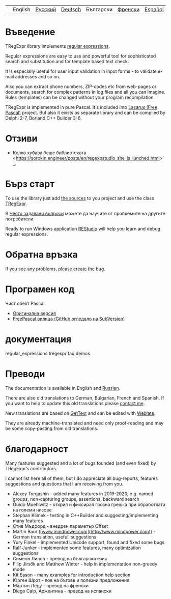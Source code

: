 |     |         |                                                                |                                                                |           |                                                                |                                                                |
|-----|---------|----------------------------------------------------------------|----------------------------------------------------------------|-----------|----------------------------------------------------------------|----------------------------------------------------------------|
|     | English | [Русский](https://regex.sorokin.engineer/ru/) | [Deutsch](https://regex.sorokin.engineer/de/) | Български | [Френски](https://regex.sorokin.engineer/fr/) | [Español](https://regex.sorokin.engineer/es/) |

# Въведение

TRegExpr library implements [regular
expressions](regular_expressions.html).

Regular expressions are easy to use and powerful tool for sophisticated
search and substitution and for template based text check.

It is especially useful for user input validation in input forms - to
validate e-mail addresses and so on.

Also you can extract phone numbers, ZIP-codes etc from web-pages or
documents, search for complex patterns in log files and all you can
imagine. Rules (templates) can be changed without your program
recompilation.

TRegExpr is implemented in pure Pascal. It's included into [Lazarus
(Free Pascal)](http://wiki.freepascal.org/Regexpr) project. But also it
exists as separate library and can be compiled by Delphi 2-7, Borland
C++ Builder 3-6.

# Отзиви

- Колко хубава беше библиотеката
  \<<https://sorokin.engineer/posts/en/regexpstudio_site_is_lunched.html>\>\`\_.

# Бърз старт

To use the library just add [the
sources](https://github.com/andgineer/TRegExpr/blob/master/src/regexpr.pas)
to you project and use the class [TRegExpr](tregexpr.html).

В [Често задавани въпроси](faq.html) можете да научите от проблемите на
другите потребители.

Ready to run Windows application
[REStudio](https://github.com/andgineer/TRegExpr/releases/download/0.952b/restudio.zip)
will help you learn and debug regular expressions.

# Обратна връзка

If you see any problems, please [create the
bug](https://github.com/andgineer/TRegExpr/issues).

# Програмен код

Чист обект Pascal.

- [Оригинална версия](https://github.com/andgineer/TRegExpr)
- [FreePascal вилица (GitHub огледало на
  SubVersion)](https://github.com/graemeg/freepascal/blob/master/packages/regexpr/src/regexpr.pas)

# документация

<div class="toctree" glob="" maxdepth="2">

regular_expressions tregexpr faq demos

</div>

# Преводи

The documentation is available in English and
[Russian](https://regexpr.sorokin.engineer/ru/latest/).

There are also old translations to German, Bulgarian, French and
Spanish. If you want to help to update this old translations please
[contact me](https://github.com/andgineer).

New translations are based on
[GetText](https://en.wikipedia.org/wiki/Gettext) and can be edited with
[Weblate](https://hosted.weblate.org/projects/tregexpr/).

They are already machine-translated and need only proof-reading and may
be some copy-pasting from old translations.

# благодарност

Many features suggested and a lot of bugs founded (and even fixed) by
TRegExpr’s contributors.

I cannot list here all of them, but I do appreciate all bug-reports,
features suggestions and questions that I am receiving from you.

- Alexey Torgashin - added many features in 2019-2020, e.g. named
  groups, non-capturing groups, assertions, backward search
- Guido Muehlwitz - открил и фиксирал грозна грешка при обработката на
  големи низове
- Stephan Klimek - testing in C++Builder and suggesting/implementing
  many features
- Стив Мъдфорд - внедрен параметър Offset
- Martin Baur ([www.mindpower.com](http://www.mindpower.com)) -German
  translation, usefull suggestions
- Yury Finkel - implemented Unicode support, found and fixed some bugs
- Ralf Junker - implemented some features, many optimization suggestions
- Симеон Лилов - превод на български език
- Filip Jirsбk and Matthew Winter - help in implementation non-greedy
  mode
- Kit Eason - many examples for introduction help section
- Юрген Шрот - лов на бъгове и полезни предложения
- Мартин Леду - превод на френски
- Diego Calp, Аржентина - превод на испански
